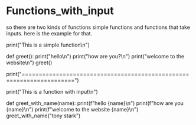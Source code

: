 # Functions_with_input
so there are two kinds of functions simple functions and functions that take inputs. here is the example for that.

print("This is a simple function\n")


def greet():
  print("hello\n")
  print("how are you?\n")
  print("welcome to the website\n")
greet()

print("=====================================================================")

print("This is a function with input\n")


def greet_with_name(name):
  print(f"hello {name}\n")
  print(f"how are you {name}\n")
  print(f"welcome to the website {name}\n")
greet_with_name("tony stark")
